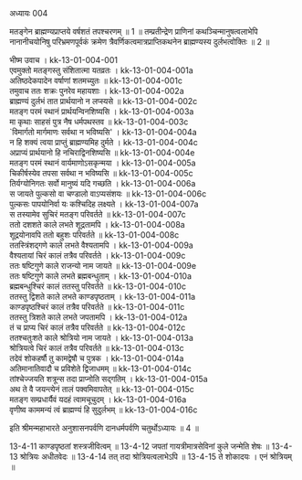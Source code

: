 अध्यायः 004

मतङ्गेन ब्राह्मण्यप्राप्तये वर्षशतं तपश्चरणम् ॥ 1 ॥ तम्प्रतीन्द्रेण प्राणिनां कथञ्चिन्मानुषत्वलाभेपि नानानीचयोनिषु परिभ्रमणपूर्वकं क्रमेण त्रैवर्णिकत्वमात्रप्राप्तिकथनेन ब्राह्मण्यस्य दुर्लभत्वोक्तिः ॥ 2 ॥

भीष्म उवाच ।	kk-13-01-004-001  
एवमुक्तो मतङ्गस्तु संशितात्मा यतव्रतः ।	kk-13-01-004-001a  
अतिष्ठदेकपादेन वर्षाणां शतमच्युतः ॥	kk-13-01-004-001c  
तमुवाच ततः शक्रः पुनरेव महायशाः ।	kk-13-01-004-002a  
ब्राह्मण्यं दुर्लभं तात प्रार्थयानो न लप्स्यसे ॥	kk-13-01-004-002c  
मतङ्ग परमं स्थानं प्रार्थयन्विनशिष्यसि ।	kk-13-01-004-003a  
मा कृथाः साहसं पुत्र नैष धर्मपथस्तव ॥	kk-13-01-004-003c  
`विमार्गतो मार्गमाणः सर्वथा न भविष्यसि' ।	kk-13-01-004-004a  
न हि शक्यं त्वया प्राप्तुं ब्राह्मण्यमिह दुर्मते ।	kk-13-01-004-004c  
अप्राप्यं प्रार्थयानो हि नचिराद्विनशिष्यसि ॥	kk-13-01-004-004e  
मतङ्ग परमं स्थानं वार्यमाणोऽसकृन्मया ।	kk-13-01-004-005a  
चिकीर्षस्येव तपसा सर्वथा न भविष्यसि ॥	kk-13-01-004-005c  
तिर्यग्योनिगतः सर्वो मानुष्यं यदि गच्छति ।	kk-13-01-004-006a  
स जायते पुल्कसो वा चण्डालो वाऽप्यसंशयः ॥	kk-13-01-004-006c  
पुल्कसः पापयोनिर्वा यः कश्चिदिह लक्ष्यते ।	kk-13-01-004-007a  
स तस्यामेव सुचिरं मतङ्ग परिवर्तते ॥	kk-13-01-004-007c  
ततो दशशते काले लभते शूद्रतामपि ।	kk-13-01-004-008a  
शूद्रयोनावपि ततो बहुशः परिवर्तते ॥	kk-13-01-004-008c  
ततस्त्रिंशद्गणे काले लभते वैश्यतामपि ।	kk-13-01-004-009a  
वैश्यतायां चिरं कालं तत्रैव परिवर्तते ।	kk-13-01-004-009c  
ततः षष्टिगुणे काले राजन्यो नाम जायते ॥	kk-13-01-004-009e  
ततः षष्टिगुणे काले लभते ब्रह्मबन्धुताम् ।	kk-13-01-004-010a  
ब्रह्मबन्धुश्चिरं कालं ततस्तु परिवर्तते ॥	kk-13-01-004-010c  
ततस्तु द्विशते काले लभते काण्डपृष्ठताम् ।	kk-13-01-004-011a  
काण्डपृष्ठश्चिरं कालं तत्रैव परिवर्तते ॥	kk-13-01-004-011c  
ततस्तु त्रिशते काले लभते जपतामपि ।	kk-13-01-004-012a  
तं च प्राप्य चिरं कालं तत्रैव परिवर्तते ॥	kk-13-01-004-012c  
ततश्चतुःशते काले श्रोत्रियो नाम जायते ।	kk-13-01-004-013a  
श्रोत्रियत्वे चिरं कालं तत्रैव परिवर्तते ॥	kk-13-01-004-013c  
तदेवं शोकहर्षौ तु कामद्वेषौ च पुत्रक ।	kk-13-01-004-014a  
अतिमानातिवादौ च प्रविशेते द्विजाधमम् ॥	kk-13-01-004-014c  
तांश्चेज्जयति शत्रून्स तदा प्राप्नोति सद्गतिम् ।	kk-13-01-004-015a  
अथ ते वै जयन्त्येनं तालं पक्वमिवापतेत् ॥	kk-13-01-004-015c  
मतङ्ग सम्प्रधार्यैवं यदहं त्वामचूचुदम् ।	kk-13-01-004-016a  
वृणीष्व काममन्यं त्वं ब्राह्मण्यं हि सुदुर्लभम् ॥	kk-13-01-004-016c  

 इति श्रीमन्महाभारते अनुशासनपर्वणि दानधर्मपर्वणि चतुर्थोऽध्यायः ॥ 4 ॥ 	
 
 13-4-11 काण्डपृष्ठतां शस्त्रजीवित्वम् ॥ 13-4-12 जपतां गायत्रीमात्रसेविनां कुले जन्मेति शेषः ॥ 13-4-13 श्रोत्रियः अधीतवेदः ॥ 13-4-14 तत् तदा श्रोत्रियत्वलाभेऽपि ॥ 13-4-15 ते शोकादयः । एनं श्रोत्रियम् ॥	
